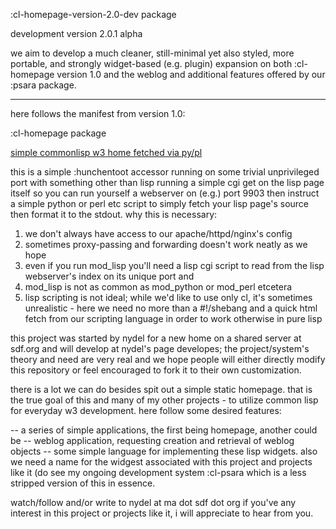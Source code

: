 :cl-homepage-version-2.0-dev package

development version 2.0.1 alpha

we aim to develop a much cleaner, still-minimal yet also styled, more portable,
and strongly widget-based (e.g. plugin) expansion on both :cl-homepage version
1.0 and the weblog and additional features offered by our :psara package.


----------


here follows the manifest from version 1.0:

:cl-homepage package

[simple commonlisp w3 home fetched via py/pl](http://nydel.sdf.org)

this is a simple :hunchentoot accessor running on some trivial unprivileged port
with something other than lisp running a simple cgi get on the lisp page itself
so you can run yourself a webserver on (e.g.) port 9903 then instruct a simple
python or perl etc script to simply fetch your lisp page's source then format it
to the stdout.  why this is necessary:

1) we don't always have access to our apache/httpd/nginx's config
2) sometimes proxy-passing and forwarding doesn't work neatly as we hope
3) even if you run mod_lisp you'll need a lisp cgi script to read from the lisp
   webserver's index on its unique port and
4) mod_lisp is not as common as mod_python or mod_perl etcetera
5) lisp scripting is not ideal; while we'd like to use only cl, it's sometimes
   unrealistic - here we need no more than a #!/shebang and a quick html fetch
   from our scripting language in order to work otherwise in pure lisp

this project was started by nydel for a new home on a shared server at sdf.org
and will develop at nydel's page developes; the project/system's theory and need
are very real and we hope people will either directly modify this repository or
feel encouraged to fork it to their own customization.

there is a lot we can do besides spit out a simple static homepage. that is the
true goal of this and many of my other projects - to utilize common lisp for
everyday w3 development.  here follow some desired features:

-- a series of simple applications, the first being homepage, another could be
-- weblog application, requesting creation and retrieval of weblog objects
-- some simple language for implementing these lisp widgets. also we need a name
   for the widgest associated with this project and projects like it (do see my
   ongoing development system :cl-psara which is a less stripped version of this
   in essence.

watch/follow and/or write to nydel at ma dot sdf dot org if you've any interest
in this project or projects like it, i will appreciate to hear from you.